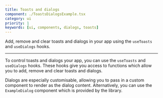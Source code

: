 ```yaml
---
title: Toasts and dialogs
component: ./ToastsDialogsExample.tsx
category: ui
priority: 1
keywords: [ui, components, dialogs, toasts]
---
```


Add, remove and clear toasts and dialogs in your app using the `useToasts` and `useDialogs` hooks.

---

To control toasts and dialogs your app, you can use the `useToasts` and `useDialogs` hooks.
These hooks give you access to functions which allow you to add, remove and clear toasts
and dialogs.

Dialogs are especially customisable, allowing you to pass in a custom component to render
as the dialog content. Alternatively, you can use the `ExampleDialog` component which is
provided by the library.

